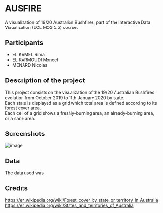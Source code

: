 # AUSFIRE

A visualization of 19/20 Australian Bushfires, part of the Interactive Data Visualization (ECL MOS 5.5) course.

## Participants

* EL KAMEL Rima
* EL KARMOUDI Moncef
* MENARD Nicolas

## Description of the project

This project consists on the visualization of the 19/20 Australian Bushfires evolution from October 2019 to 11th January 2020 by state.  
Each state is displayed as a grid which total area is defined according to its forest cover area.  
Each cell of a grid shows a freshly-burning area, an already-burning area, or a sane area.

## Screenshots

![image](https://user-images.githubusercontent.com/35910546/74921587-47ba9500-53ce-11ea-950f-96f05421be70.png)

## Data

The data used was 

## Credits

https://en.wikipedia.org/wiki/Forest_cover_by_state_or_territory_in_Australia
https://en.wikipedia.org/wiki/States_and_territories_of_Australia
